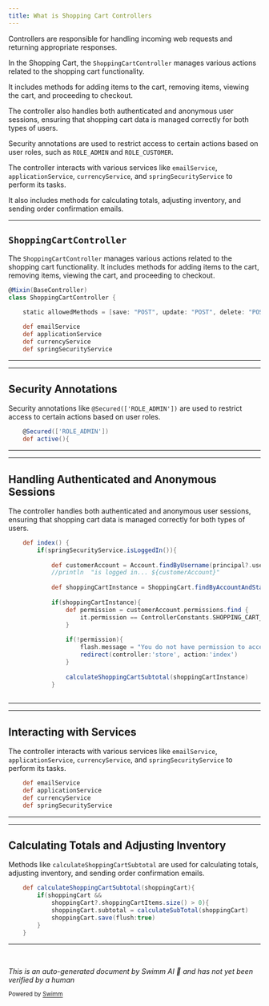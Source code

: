 ```yaml
---
title: What is Shopping Cart Controllers
---
```

Controllers are responsible for handling incoming web requests and returning appropriate responses.

In the Shopping Cart, the <SwmToken path="grails-app/controllers/greenfield/ShoppingCartController.groovy" pos="49:2:2" line-data="class ShoppingCartController {">`ShoppingCartController`</SwmToken> manages various actions related to the shopping cart functionality.

It includes methods for adding items to the cart, removing items, viewing the cart, and proceeding to checkout.

The controller also handles both authenticated and anonymous user sessions, ensuring that shopping cart data is managed correctly for both types of users.

Security annotations are used to restrict access to certain actions based on user roles, such as <SwmToken path="grails-app/controllers/greenfield/ShoppingCartController.groovy" pos="59:6:6" line-data="	@Secured([&#39;ROLE_ADMIN&#39;])">`ROLE_ADMIN`</SwmToken> and <SwmToken path="grails-app/controllers/greenfield/ShoppingCartController.groovy" pos="73:6:6" line-data="	@Secured([&#39;ROLE_CUSTOMER&#39;,&#39;ROLE_ADMIN&#39;])">`ROLE_CUSTOMER`</SwmToken>.

The controller interacts with various services like <SwmToken path="grails-app/controllers/greenfield/ShoppingCartController.groovy" pos="53:3:3" line-data="	def emailService">`emailService`</SwmToken>, <SwmToken path="grails-app/controllers/greenfield/ShoppingCartController.groovy" pos="54:3:3" line-data="	def applicationService">`applicationService`</SwmToken>, <SwmToken path="grails-app/controllers/greenfield/ShoppingCartController.groovy" pos="55:3:3" line-data="	def currencyService">`currencyService`</SwmToken>, and <SwmToken path="grails-app/controllers/greenfield/ShoppingCartController.groovy" pos="56:3:3" line-data="	def springSecurityService">`springSecurityService`</SwmToken> to perform its tasks.

It also includes methods for calculating totals, adjusting inventory, and sending order confirmation emails.

<SwmSnippet path="/grails-app/controllers/greenfield/ShoppingCartController.groovy" line="48">

---

## <SwmToken path="grails-app/controllers/greenfield/ShoppingCartController.groovy" pos="49:2:2" line-data="class ShoppingCartController {">`ShoppingCartController`</SwmToken>

The <SwmToken path="grails-app/controllers/greenfield/ShoppingCartController.groovy" pos="49:2:2" line-data="class ShoppingCartController {">`ShoppingCartController`</SwmToken> manages various actions related to the shopping cart functionality. It includes methods for adding items to the cart, removing items, viewing the cart, and proceeding to checkout.

```groovy
@Mixin(BaseController)
class ShoppingCartController {

    static allowedMethods = [save: "POST", update: "POST", delete: "POST"]

	def emailService
	def applicationService
	def currencyService
	def springSecurityService

```

---

</SwmSnippet>

<SwmSnippet path="/grails-app/controllers/greenfield/ShoppingCartController.groovy" line="59">

---

## Security Annotations

Security annotations like <SwmToken path="grails-app/controllers/greenfield/ShoppingCartController.groovy" pos="59:1:9" line-data="	@Secured([&#39;ROLE_ADMIN&#39;])">`@Secured(['ROLE_ADMIN'])`</SwmToken> are used to restrict access to certain actions based on user roles.

```groovy
	@Secured(['ROLE_ADMIN'])
	def active(){		
```

---

</SwmSnippet>

<SwmSnippet path="/grails-app/controllers/greenfield/ShoppingCartController.groovy" line="80">

---

## Handling Authenticated and Anonymous Sessions

The controller handles both authenticated and anonymous user sessions, ensuring that shopping cart data is managed correctly for both types of users.

```groovy
    def index() {	
		if(springSecurityService.isLoggedIn()){
			
			def customerAccount = Account.findByUsername(principal?.username)
			//println  "is logged in... ${customerAccount}"
			
			def shoppingCartInstance = ShoppingCart.findByAccountAndStatus(customerAccount, ShoppingCartStatus.ACTIVE.description())
			
			if(shoppingCartInstance){
				def permission = customerAccount.permissions.find { 
					it.permission == ControllerConstants.SHOPPING_CART_PERMISSION + shoppingCartInstance.id
				}
			
				if(!permission){
					flash.message = "You do not have permission to access this shopping cart..."
					redirect(controller:'store', action:'index')
				}
			
				calculateShoppingCartSubtotal(shoppingCartInstance)
			}
			
```

---

</SwmSnippet>

<SwmSnippet path="/grails-app/controllers/greenfield/ShoppingCartController.groovy" line="53">

---

## Interacting with Services

The controller interacts with various services like <SwmToken path="grails-app/controllers/greenfield/ShoppingCartController.groovy" pos="53:3:3" line-data="	def emailService">`emailService`</SwmToken>, <SwmToken path="grails-app/controllers/greenfield/ShoppingCartController.groovy" pos="54:3:3" line-data="	def applicationService">`applicationService`</SwmToken>, <SwmToken path="grails-app/controllers/greenfield/ShoppingCartController.groovy" pos="55:3:3" line-data="	def currencyService">`currencyService`</SwmToken>, and <SwmToken path="grails-app/controllers/greenfield/ShoppingCartController.groovy" pos="56:3:3" line-data="	def springSecurityService">`springSecurityService`</SwmToken> to perform its tasks.

```groovy
	def emailService
	def applicationService
	def currencyService
	def springSecurityService
```

---

</SwmSnippet>

<SwmSnippet path="/grails-app/controllers/greenfield/ShoppingCartController.groovy" line="737">

---

## Calculating Totals and Adjusting Inventory

Methods like <SwmToken path="grails-app/controllers/greenfield/ShoppingCartController.groovy" pos="737:3:3" line-data="	def calculateShoppingCartSubtotal(shoppingCart){">`calculateShoppingCartSubtotal`</SwmToken> are used for calculating totals, adjusting inventory, and sending order confirmation emails.

```groovy
	def calculateShoppingCartSubtotal(shoppingCart){
		if(shoppingCart &&
			shoppingCart?.shoppingCartItems.size() > 0){
			shoppingCart.subtotal = calculateSubTotal(shoppingCart)
			shoppingCart.save(flush:true)
		}
	}
```

---

</SwmSnippet>

&nbsp;

*This is an auto-generated document by Swimm AI 🌊 and has not yet been verified by a human*

<SwmMeta version="3.0.0" repo-id="Z2l0aHViJTNBJTNBZ3JlZW5maWVsZC1lY29tbWVyY2UlM0ElM0FTd2ltbS1EZW1v" repo-name="greenfield-ecommerce" doc-type="overview"><sup>Powered by [Swimm](/)</sup></SwmMeta>
